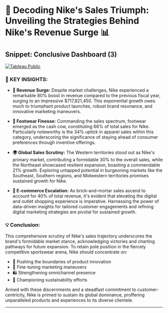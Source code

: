 # 🌟 Decoding Nike's Sales Triumph: Unveiling the Strategies Behind Nike's Revenue Surge 📊

## Snippet: Conclusive Dashboard (3)
[![Tableau Public](https://img.shields.io/badge/Tableau-Public-blue)](https://public.tableau.com/app/profile/vansh.angaria/viz/AdidasSalesAnalysis2/Dashboard1)



### 📌 KEY INSIGHTS:

- **🚀 Revenue Surge:** Despite market challenges, Nike experienced a remarkable 80% boost in revenue compared to the previous fiscal year, surging to an impressive $717,821,450. This exponential growth owes much to triumphant product launches, robust brand resonance, and innovative marketing maneuvers.

- **👟 Footwear Finesse:** Commanding the sales spectrum, footwear emerged as the cash cow, constituting 66% of total sales for Nike. Particularly noteworthy is the 34% uptick in apparel sales within this category, underscoring the significance of staying ahead of consumer preferences through inventive offerings.

- **🌍 Global Sales Scrutiny:** The Western territories stood out as Nike's primary market, contributing a formidable 30% to the overall sales, while the Northeast showcased resilient expansion, boasting a commendable 21% growth. Exploring untapped potential in burgeoning markets like the Southeast, Southern regions, and Midwestern territories promises sustained growth for Nike.

- **📱 E-commerce Escalation:** As brick-and-mortar sales ascend to account for 40% of total revenue, it's evident that elevating the digital and outlet shopping experience is imperative. Harnessing the power of data-driven insights for tailored customer engagements and refining digital marketing strategies are pivotal for sustained growth.

### 💡 Conclusion:

This comprehensive scrutiny of Nike's sales trajectory underscores the brand's formidable market stance, acknowledging victories and charting pathways for future expansion. To retain pole position in the fiercely competitive sportswear arena, Nike should concentrate on:

- 🔧 Pushing the boundaries of product innovation
- 🎯 Fine-tuning marketing maneuvers
- 🛍️ Strengthening omnichannel presence
- 🌱 Championing sustainability efforts

Armed with these discernments and a steadfast commitment to customer-centricity, Nike is primed to sustain its global dominance, proffering unparalleled products and experiences to its diverse clientele.

---

